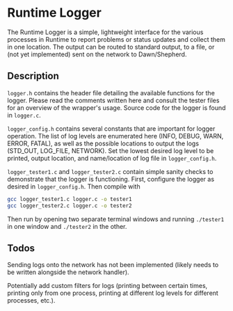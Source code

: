 # Runtime Logger

The Runtime Logger is a simple, lightweight interface for the various processes in Runtime to report problems or status updates and collect them in one location. The output can be routed to standard output, to a file, or (not yet implemented) sent on the network to Dawn/Shepherd.

## Description

`logger.h` contains the header file detailing the available functions for the logger. Please read the comments written here and consult the tester files for an overview of the wrapper's usage. Source code for the logger is found in `logger.c`. 

`logger_config.h` contains several constants that are important for logger operation. The list of log levels are enumerated here (INFO, DEBUG, WARN, ERROR, FATAL), as well as the possible locations to output the logs (STD_OUT, LOG_FILE, NETWORK). Set the lowest desired log level to be printed, output location, and name/location of log file in `logger_config.h`.

`logger_tester1.c` and `logger_tester2.c` contain simple sanity checks to demonstrate that the logger is functioning. First, configure the logger as desired in `logger_config.h`. Then compile with
```bash
gcc logger_tester1.c logger.c -o tester1
gcc logger_tester2.c logger.c -o tester2
```
Then run by opening two separate terminal windows and running `./tester1` in one window and `./tester2` in the other.

## Todos

Sending logs onto the network has not been implemented (likely needs to be written alongside the network handler).

Potentially add custom filters for logs (printing between certain times, printing only from one process, printing at different log levels for different processes, etc.).
